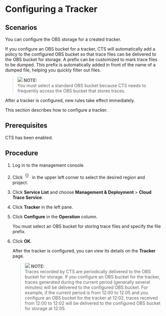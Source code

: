 # Configuring a Tracker<a name="en-us_topic_0059288681"></a>

## Scenarios<a name="section44745431173049"></a>

You can configure the OBS storage for a created tracker.

If you configure an OBS bucket for a tracker, CTS will automatically add a policy to the configured OBS bucket so that trace files can be delivered to the OBS bucket for storage. A prefix can be customized to mark trace files to be dumped. This prefix is automatically added in front of the name of a dumped file, helping you quickly filter out files.

>![](/images/icon-note.gif) **NOTE:**   
>You must select a standard OBS bucket because CTS needs to frequently access the OBS bucket that stores traces.  

After a tracker is configured, new rules take effect immediately.

This section describes how to configure a tracker.

## Prerequisites<a name="section13948718173426"></a>

CTS has been enabled.

## Procedure<a name="section3571284110915"></a>

1.  Log in to the management console.
2.  Click  ![](figures/icon-region-0.png)  in the upper left corner to select the desired region and project.
3.  Click  **Service List**  and choose  **Management & Deployment**  \>  **Cloud Trace Service**.
4.  Click  **Tracker**  in the left pane.
5.  Click  **Configure**  in the  **Operation**  column.

    You must select an OBS bucket for storing trace files and specify the file prefix.

6.  Click  **OK**.

    After the tracker is configured, you can view its details on the  **Tracker**  page.

    >![](/images/icon-note.gif) **NOTE:**   
    >Traces recorded by CTS are periodically delivered to the OBS bucket for storage. If you configure an OBS bucket for the tracker, traces generated during the current period \(generally several minutes\) will be delivered to the configured OBS bucket. For example, if the current period is from 12:00 to 12:05 and you configure an OBS bucket for the tracker at 12:02, traces received from 12:00 to 12:02 will be delivered to the configured OBS bucket for storage at 12:05.  


